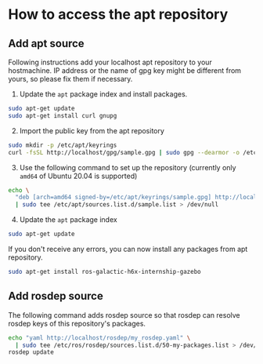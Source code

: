 # How to access the apt repository

## Add apt source

Following instructions add your localhost apt repository to your hostmachine. IP address or the name of gpg key might be different from yours, so please fix them if necessary.

1. Update the `apt` package index and install packages.

```sh
sudo apt-get update
sudo apt-get install curl gnupg
```

2. Import the public key from the apt repository

```sh
sudo mkdir -p /etc/apt/keyrings
curl -fsSL http://localhost/gpg/sample.gpg | sudo gpg --dearmor -o /etc/apt/keyrings/sample.gpg
```

3. Use the following command to set up the repository (currently only `amd64` of Ubuntu 20.04 is supported)

```sh
echo \
  "deb [arch=amd64 signed-by=/etc/apt/keyrings/sample.gpg] http://localhost/ stable main" \
  | sudo tee /etc/apt/sources.list.d/sample.list > /dev/null
```

4. Update the `apt` package index

```sh
sudo apt-get update
```

If you don't receive any errors, you can now install any packages from apt repository.

```sh
sudo apt-get install ros-galactic-h6x-internship-gazebo
```

## Add rosdep source

The following command adds rosdep source so that rosdep can resolve rosdep keys of this repository's packages.

```sh
echo "yaml http://localhost/rosdep/my_rosdep.yaml" \
  | sudo tee /etc/ros/rosdep/sources.list.d/50-my-packages.list > /dev/null
rosdep update
```
